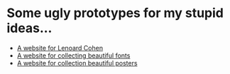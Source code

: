 # Some ugly prototypes for my stupid ideas...

- [A website for Lenoard Cohen](https://oatw.github.io/prototypes/leonard_cohen)
- [A website for collecting beautiful fonts](https://oatw.github.io/prototypes/typeface_is_beautiful)
- [A website for collection beautiful posters](https://oatw.github.io/prototypes/posterlover)
